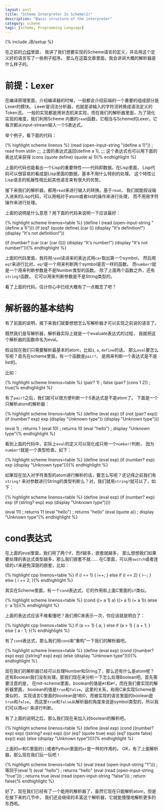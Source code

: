 ```yaml
---
layout: post
title: "Scheme Interpreter In Scheme(2)"
description: "Basic structure of the interpreter"
category: scheme
tags: [scheme, Programming Language]
---
```

{% include JB/setup %}

在之前的[介绍](scheme/2012/11/18/scheme-in-scheme-1/)里面，
我讲了我们想要实现的Scheme语言的定义，并且用这个定义好的语言写了一些例子程序。
那么在这篇文章里面，我会讲讲大概的解析器是什么样子的。

# 前提：Lexer

在编译原理里面，介绍编译器的时候，一般都会介绍前端的一个重要的组成部分是Lexer的模块。
Lexer是词法分析器，也就是讲输入的字符流转换成语法定义的Token流。
一般的实现都是用状态机来实现，而在我们的解析器里面，为了简化实现的难度，我们利用Scheme
内置的`read`函数，它相当与Scheme的Lexer。它每次都从input-stream输入一个S表达式。

举个例子，看下面的代码：

{% highlight scheme linenos %}
(read (open-input-string "(define a 1)"))  ; read from stdin
;;; 上面的表达式返回(define a 1),
;;; 这个表达式也可以用下面的表达式来获得
(cons (quote define) (quote a) 1){% endhighlight %}

上面的代码也能看出一个Lisp的重要特性——代码即数据。在Lisp里面，
Lisp代码可以很容易的看成是Lisp里面的数据，基本不用什么特别的处理。
这个特性让Lisp语言的拓展性相比起其他语言来有很大的优势。

接下来我们的解析器，都用`read`来进行输入的转换。基于`read`，
我们就能假设输入进来的Lisp代码，可以用相对于atom或者list的操作来进行处理，
而不用用字符操作来进行处理。

上面的说明是什么意思？用下面的代码来说明一下应该最好：

{% highlight scheme linenos=table %}
(define l (read (open-input-string "(define a 1)")))
(if (eq? (quote define) (car l))
    (display "It's definition!")
    (display "It's not definition!"))

(if (number? (car (car (car l))))
    (display "It's number!")
    (display "It's not number!")){% endhighlight %}

上面的代码里面，我将用`read`读进来的表达式用`car`取出第一个symbol，
然后用`eq?`来进行比对。`eq?`是一个用来判断两个symbol是否一样的函数。
而`number?`就是一个用来判断参数是不是Number类型的函数。
除了上面两个函数之外，还有`string?`函数，
它可以用来判断参数是不是String类型的。

看了上面的代码，估计你心中已经大概有了一点概念了吧？

# 解析器的基本结构

有了前面的说明，接下来我们就要想想怎么写解析器才可以实现之前说的语言了。

既然我们是写解析器，解析器实际上就是一个evaluate表达式的过程，
我就把这个解析器的函数命名为eval。

假设现在我们只需要解析最基本的atom，比如`1`, `a`, `define`的话，
那么`eval`要怎么写呢？首先在scheme里面，有一个函数是`pair?`，
是用来判断一个表达式是不是list的。

比如：

{% highlight scheme linenos=table %}
(pair? 1) ; false
(pair? (cons 1 2)) ; true{% endhighlight %}

有了`pair?`之后，我们就可以很方便判断一个S表达式是不是atom了。
下面是一个只解析atom的解析器：

{% highlight scheme linenos=table %}
(define (eval exp)
  (if (not (pair? exp))
      (if (number? exp)
          exp
          (display "Unknown type"))
      (display "Unknown type")))

(eval 1) ; returns 1
(eval 10) ; returns 10
(eval "hello") ; display "Unknown type"{% endhighlight %}

看到上面的代码中，实际上`eval`的定义可以简化成只用一个`number?`判断，
因为`number?`就是一个类型检查。如下：

{% highlight scheme linenos=table %}
(define (eval exp)
  (if (number? exp)
      exp
      (display "Unknown type"))){% endhighlight %}

如果现在加入对字符类型的atom进行解析的话，要怎么写呢？还记得之前我们有`string?`
来对参数进行String的类型判断么？对，我们就用`string?`就可以了，如下：

{% highlight scheme linenos=table %}
(define (eval exp)
  (if (number? exp)
      exp
      (if (string? exp)
          exp
          (display "Unknown type"))))

(eval 11) ; returns 11
(eval "hello") ; returns "hello"
(eval (quote a)) ; display "Unknown type"{% endhighlight %}

# cond表达式

在上面的eval里面，我们用了两个if，而if越多，嵌套就越多，
那么想想我们如果要处理的表达式类型越多，那么我们嵌套不就……
在C里面，可以用`switch`或者连续的`if`来避免深层的嵌套，比如：

{% highlight cpp linenos=table %}
if (i == 1)
{
    i++;
}
else if (i == 2)
{
    i--;
}
else
{
    i += 2;
}{% endhighlight %}

其实在Scheme里面，有一个`cond`表达式，它的作用和上面C里面的`if`类似。

{% highlight scheme linenos=table %}
(cond ((= a 1) a)
      ((> a 1) (+ a 1))
      (else (- a 1))){% endhighlight %}

上面的表达式应该不难看懂吧？我们用C来表示一次，你应该就是明白了：

{% highlight cpp linenos=table %}
if (a == 1)
{
    a;
}
else if (a > 1)
{
    a + 1;
}
else
{
    a - 1;
}{% endhighlight %}

有了`cond`表达式，那么我们用`cond`来“重构”一下我们的解析器吧。

{% highlight scheme linenos=table %}
(define (eval exp)
  (cond ((number? exp) exp)
        ((string? exp) exp)
        (else (display "Unknown type")))){% endhighlight %}

现在我们的解析器已经可以处理Number和String了，那么还有什么是atom呢？
还有Boolean我们没有处理。那我们现在来分析一下怎么处理Boolean吧。首先需要注意的是，
在mit-scheme里面，boolean的值是`#t`和`#f`，而在我们要实现的解析器里面，
boolean的值是`true`和`false`。这里的关系，和用C来实现Scheme是类似的，
实现语言C里面的boolean是1和0，而被实现的语言里面的boolean是`true`和`false`。
而这里`true`和`false`从解析器的角度来说是symbol类型的，所以我们可以用`eq?`
来进行判断。

有了上面的说明之后，那么我们现在来加入对boolean的解析吧。

{% highlight scheme linenos=table %}
(define (eval exp)
  (cond ((number? exp) exp)
        ((string? exp) exp)
        ((or (eq? (quote true) exp) (eq? (quote false) exp)) exp)
        (else (display "Unknown type")))){% endhighlight %}

上面的`or`和C里面的`||`或者Python里面的`or`是一样的作用的。
OK，有了上面解析器，那么现在我们玩一玩吧！

{% highlight scheme linenos=table %}
(eval (read (open-input-string "1"))) ; 等同于(eval 1)
(eval "hello") ; returns "hello"
(eval (read (open-input-string "true"))) ; returns true
(eval (read (open-input-string "false"))) ; return false{% endhighlight %}

好了，现在我们已经有了一个能用的解析器了，虽然它现在只能解析atom，但是在接下来的几节中，
我们还会继续的丰富这个解析器，它就能慢慢地解析更多的东西啦。
